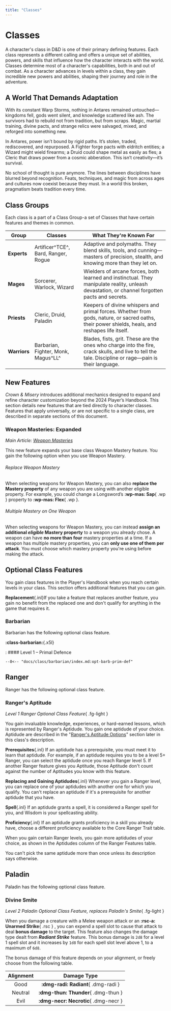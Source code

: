 ```yaml
---
title: "Classes"
---
```


# Classes

A character's class in D&D is one of their primary defining features. Each class represents a different calling and offers a unique set of abilities, powers, and skills that influence how the character interacts with the world. Classes determine most of a character's capabilities, both in and out of combat. As a character advances in levels within a class, they gain incredible new powers and abilities, shaping their journey and role in the adventure.

## A World That Demands Adaptation

With its constant Warp Storms, nothing in Antares remained untouched—kingdoms fell, gods went silent, and knowledge scattered like ash. The survivors had to rebuild not from tradition, but from scraps. Magic, martial training, divine pacts, and strange relics were salvaged, mixed, and reforged into something new.

In Antares, power isn’t bound by rigid paths. It’s stolen, traded, rediscovered, and repurposed. A Fighter forge pacts with eldritch entities; a Wizard might wield firearms; a Druid could shape metal as easily as fles; a Cleric that draws power from a cosmic abberation. This isn’t creativity—it’s survival.

No school of thought is pure anymore. The lines between disciplines have blurred beyond recognition. Feats, techniques, and magic from across ages and cultures now coexist because they must. In a world this broken, pragmatism beats tradition every time.

## Class Groups

Each class is a part of a Class Group-a set of Classes that have certain features and themes in common. 

| **Group** | **Classes** | **What They're Known For** |
|---|---|---|
| **Experts** | Artificer^TCE^, Bard, Ranger, Rogue | Adaptive and polymaths. They blend skills, tools, and cunning—masters of precision, stealth, and knowing more than they let on. |
| **Mages** | Sorcerer, Warlock, Wizard | Wielders of arcane forces, both learned and instinctual. They manipulate reality, unleash devastation, or channel forgotten pacts and secrets. |
| **Priests** | Cleric, Druid, Paladin | Keepers of divine whispers and primal forces. Whether from gods, nature, or sacred oaths, their power shields, heals, and reshapes life itself. |
| **Warriors** | Barbarian, Fighter, Monk, Magus^LL^ | Blades, fists, grit. These are the ones who charge into the fire, crack skulls, and live to tell the tale. Discipline or rage—pain is their language. |

## New Features

*Crown & Misery* introduces additional mechanics designed to expand and refine character customization beyond the 2024 Player’s Handbook. This section details new features that are tied directly to character classes. Features that apply universally, or are not specific to a single class, are described in separate sections of this document.

### Weapon Masteries: Expanded

*Main Article: [Weapon Masteries](../equipment/weapon/mastery.md)*

<!-- --8<-- [start:wp-mas-ex] -->

This new feature expands your base class Weapon Mastery feature. You gain the following option when you use Weapon Mastery.

###### Replace Weapon Mastery
When selecting weapons for Weapon Mastery, you can also **replace the Mastery property** of any weapon you are using with another eligible property. For example, you could change a Longsword’s **:wp-mas: Sap**{ .wp } property to **:wp-mas: Flex**{ .wp }.  

###### Multiple Mastery on One Weapon
When selecting weapons for Weapon Mastery, you can instead **assign an additional _eligible_ Mastery property** to a weapon you already chose. A weapon can have **no more than four** mastery properties at a time. If a weapon has multiple mastery properties, you can **only use one of them per attack**. You must choose which mastery property you're using before making the attack.

<!-- --8<-- [end:wp-mas-ex] -->

## Optional Class Features

You gain class features in the Player's Handbook when you reach certain levels in your class. This section offers additional features that you can gain.

**Replacement**{.inl}If you take a feature that replaces another feature, you gain no benefit from the replaced one and don't qualify for anything in the game that requires it. 

### Barbarian

Barbarian has the following optional class feature.

<div class="dl-center" markdown>

**:class-barbarian:**{.x5l}

:   #### Level 1 – Primal Defence

    --8<-- "docs/class/barbarian/index.md:opt-barb-prim-def"

</div>

## Ranger

Ranger has the following optional class feature.

### Ranger's Aptitude

<!-- --8<-- [start:opt-rng-aptitude] -->

*Level 1 Ranger Optional Class Feature*{ .fg-light }

You gain invaluable knowledge, experiences, or hard-earned lessons, which is represented by Ranger's Aptidude. You gain one aptidude of your choice. Aptidude are described in the "[Ranger's Aptitude Options]" section later in this class's description.

**Prerequisites**{.inl} If an aptidude has a prerequisite, you must meet it to learn that aptidude. For example, if an aptidude requires you to be a level 5+ Ranger, you can select the aptidude once you reach Ranger level 5. If another Ranger feature gives you Aptitude, those Aptitude don't count against the number of Aptitudes you know with this feature.

**Replacing and Gaining Aptidudes**{.inl} Whenever you gain a Ranger level, you can replace one of your aptidudes with another one for which you qualify. You can't replace an aptidude if it's a prerequisite for another aptidude that you have.

**Spell**{.inl} If an aptidude grants a spell, it is considered a Ranger spell for you, and Wisdom is your spellcasting ability.

**Proficiency**{.inl} If an aptidude grants proficiency in a skill you already have, choose a different proficiency available to the Core Ranger Trait table.

When you gain certain Ranger levels, you gain more aptidudes of your choice, as shown in the Aptidudes column of the Ranger Features table.

You can't pick the same aptidude more than once unless its description says otherwise.

[Ranger's Aptitude Options]: ../../option/class-options/ranger-aptitude.md

<!-- --8<-- [end:opt-rng-aptitude] -->

## Paladin

Paladin has the following optional class feature.

### Divine Smite

<!-- --8<-- [start:opt-pal-smite] -->

_Level 2 Paladin Optional Class Feature, replaces Paladin's Smite_{ .fg-light }

When you damage a creature with a Melee weapon attack or an **:rsc-a: Unarmed Strike**{ .rsc } , you can expend a spell slot to cause that attack to deal **bonus damage** to the target. This feature also changes the damage type dealt from _**Radiant Strike**_ feature. This bonus damage is `2d8` for a level 1 spell slot and it increases by `1d8` for each spell slot level above 1, to a maximum of `6d8`.

The bonus damage of this feature depends on your alignment, or freely choose from the following table.

| Alignment | Damage Type |
|:-:|:-:|
| Good | **:dmg-radi: Radiant**{ .dmg-radi } |
| Neutral | **:dmg-thun: Thunder**{ .dmg-thun } |
| Evil | **:dmg-necr: Necrotic**{ .dmg-necr } |

<!-- --8<-- [end:opt-pal-smite] -->



